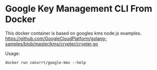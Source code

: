 Google Key Management CLI From Docker
===

This docker container is based on googles kms node.js examples.
https://github.com/GoogleCloudPlatform/golang-samples/blob/master/kms/crypter/crypter.go

Usage:

```
docker run convrrt/google-kms --help
```